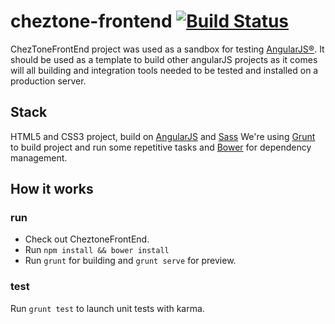 # cheztone-frontend [![Build Status](https://travis-ci.org/ChezTone/cheztone-frontend.svg?branch=master)](https://travis-ci.org/ChezTone/cheztone-frontend)

ChezToneFrontEnd project was used as a sandbox for testing [AngularJS®](https://angularjs.org/). It should be used as a template to build other angularJS projects as it comes will all building and integration tools needed to be tested and installed on a production server.

## Stack

HTML5 and CSS3 project, build on [AngularJS](https://angularjs.org/) and [Sass](http://sass-lang.com/)
We're using [Grunt](http://gruntjs.com/) to build project and run some repetitive tasks and [Bower](https://bower.io/) for dependency management.

## How it works

### run

 - Check out CheztoneFrontEnd.
 - Run `npm install && bower install` 
 - Run `grunt` for building and `grunt serve` for preview.

### test

Run `grunt test` to launch unit tests with karma.
